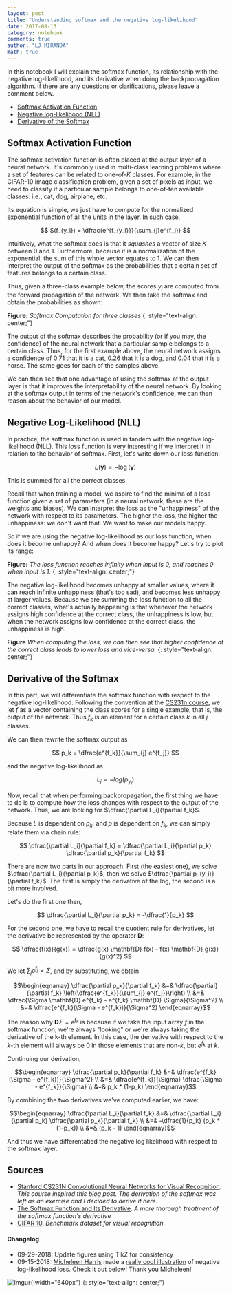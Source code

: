 ```yaml
---
layout: post
title: "Understanding softmax and the negative log-likelihood"
date: 2017-08-13
category: notebook
comments: true
author: "LJ MIRANDA"
math: true
---
```


In this notebook I will explain the softmax function, its relationship with
the negative log-likelihood, and its derivative when doing the
backpropagation algorithm. If there are any questions or clarifications,
please leave a comment below.

- [Softmax Activation Function](#softmax-activation-function)
- [Negative log-likelihood (NLL)](#nll)
- [Derivative of the Softmax](#derivative-of-the-softmax)


## Softmax Activation Function

The softmax activation function is often placed at the output layer of a
neural network. It's commonly used in multi-class learning problems where a
set of features can be related to one-of-$K$ classes. For example, in the
CIFAR-10 image classification problem, given a set of pixels as input, we
need to classify if a particular sample belongs to one-of-ten available
classes: i.e., cat, dog, airplane, etc.

Its equation is simple, we just have to compute for the normalized
exponential function of all the units in the layer. In such case,

$$
S(f_{y_i}) = \dfrac{e^{f_{y_i}}}{\sum_{j}e^{f_j}}
$$

Intuitively, what the softmax does is that it _squashes_ a vector of size
$K$ between $0$ and $1$. Furthermore, because it is a normalization of
the exponential, the sum of this whole vector equates to $1$. We can then
interpret the output of the softmax as the probabilities that a certain set
of features belongs to a certain class.

Thus, given a three-class example below, the scores $y_i$ are computed from
the forward propagation of the network. We then take the softmax and obtain
the probabilities as shown:

__Figure:__ _Softmax Computation for three classes_
{: style="text-align: center;"}

The output of the softmax describes the probability (or if you may, the
confidence) of the neural network that a particular sample belongs to a
certain class. Thus, for the first example above, the neural network assigns
a confidence of 0.71 that it is a cat, 0.26 that it is a dog, and 0.04 that
it is a horse. The same goes for each of the samples above.

We can then see that one advantage of using the softmax at the output layer
is that it improves the interpretability of the neural network. By looking at
the softmax output in terms of the network's confidence, we can then reason
about the behavior of our model.

## <a id="nll"></a> Negative Log-Likelihood (NLL)

In practice, the softmax function is used in tandem with the negative
log-likelihood (NLL). This loss function is very interesting if we interpret it
in relation to the behavior of softmax. First, let's write down our loss
function:

$$
L(\mathbf{y}) = -\log(\mathbf{y})
$$

This is summed for all the correct classes.

Recall that when training a model, we aspire to find the minima of a loss
function given a set of parameters (in a neural network, these are the
weights and biases). We can interpret the loss as the "unhappiness" of the
network with respect to its parameters. The higher the loss, the higher the
unhappiness: we don't want that. We want to make our models happy.

So if we are using the negative log-likelihood as our loss function, when
does it become unhappy? And when does it become happy? Let's try to plot its
range:

__Figure:__ _The loss function reaches infinity when input
is 0, and reaches 0 when input is 1._
{: style="text-align: center;"}

The negative log-likelihood becomes unhappy at smaller values, where it can
reach infinite unhappiness (that's too sad), and becomes less unhappy at
larger values. Because we are summing the loss function to all the correct
classes, what's actually happening is that whenever the network assigns high
confidence at the correct class, the unhappiness is low, but when the network
assigns low confidence at the correct class, the unhappiness is high.


__Figure__ _When computing the loss, we can then see that higher
confidence at the correct class leads to lower loss and vice-versa._
{: style="text-align: center;"}

## Derivative of the Softmax

In this part, we will differentiate the softmax function with respect to the
negative log-likelihood. Following the convention at the [CS231n
course](http://cs231n.github.io/neural-networks-case-study/#grad), we let
$f$ as a vector containing the class scores for a single example, that is,
the output of the network. Thus $f_k$ is an element for a certain class
$k$ in all $j$ classes.

We can then rewrite the softmax output as

$$
p_k = \dfrac{e^{f_k}}{\sum_{j} e^{f_j}}
$$

and the negative log-likelihood as

$$
L_i = -log(p_{y_{i}})
$$

Now, recall that when performing backpropagation, the first thing we have to
do is to compute how the loss changes with respect to the output of the
network. Thus, we are looking for $\dfrac{\partial L_i}{\partial f_k}$.

Because $L$ is dependent on $p_k$, and $p$ is dependent on $f_k$, we
can simply relate them via chain rule:

$$
\dfrac{\partial L_i}{\partial f_k} = \dfrac{\partial L_i}{\partial p_k} \dfrac{\partial p_k}{\partial f_k}
$$

There are now two parts in our approach. First (the easiest one), we solve
$\dfrac{\partial L_i}{\partial p_k}$, then we solve $\dfrac{\partial
p_{y_i}}{\partial f_k}$. The first is simply the derivative of the log, the
second is a bit more involved.

Let's do the first one then,

$$
\dfrac{\partial L_i}{\partial p_k} = -\dfrac{1}{p_k}
$$

For the second one, we have to recall the quotient rule for derivatives, let
the derivative be represented by the operator $\mathbf{D}$:

$$
\dfrac{f(x)}{g(x)} = \dfrac{g(x) \mathbf{D} f(x) - f(x) \mathbf{D} g(x)}{g(x)^2}
$$

We let $\sum_{j} e^{f_j} = \Sigma$, and by substituting, we obtain

$$\begin{eqnarray}
\dfrac{\partial p_k}{\partial f_k} &=& \dfrac{\partial}{\partial f_k} \left(\dfrac{e^{f_k}}{\sum_{j} e^{f_j}}\right) \\
&=& \dfrac{\Sigma \mathbf{D} e^{f_k} - e^{f_k} \mathbf{D} \Sigma}{\Sigma^2} \\
&=& \dfrac{e^{f_k}(\Sigma - e^{f_k})}{\Sigma^2}
\end{eqnarray}$$

The reason why $\mathbf{D}\Sigma=e^{f_k}$ is because if we take the input
array $f$ in the softmax function, we're always "looking" or we're always
taking the derivative of the k-th element. In this case, the derivative with
respect to the $k$-th element will always be $0$ in those elements that
are non-$k$, but $e^{f_k}$ at $k$.

Continuing our derivation,

$$\begin{eqnarray}
\dfrac{\partial p_k}{\partial f_k} &=& \dfrac{e^{f_k}(\Sigma - e^{f_k})}{\Sigma^2} \\
&=& \dfrac{e^{f_k}}{\Sigma} \dfrac{\Sigma - e^{f_k}}{\Sigma} \\
&=& p_k * (1-p_k)
\end{eqnarray}$$

By combining the two derivatives we've computed earlier, we have:

$$\begin{eqnarray}
\dfrac{\partial L_i}{\partial f_k} &=& \dfrac{\partial L_i}{\partial p_k} \dfrac{\partial p_k}{\partial f_k} \\
&=& -\dfrac{1}{p_k} (p_k * (1-p_k)) \\
&=& (p_k - 1)
\end{eqnarray}$$

And thus we have differentatied the negative log likelihood with respect to
the softmax layer.

## Sources
* [Stanford CS231N Convolutional Neural Networks for Visual Recognition](http://cs231n.github.io/). _This course inspired this blog post. The derivation of the softmax was left as an exercise and I decided to derive it here._
* [The Softmax Function and Its Derivative](http://eli.thegreenplace.net/2016/the-softmax-function-and-its-derivative/). _A more thorough treatment of the softmax function's derivative_
* [CIFAR 10](https://www.cs.toronto.edu/~kriz/cifar.html). _Benchmark dataset for visual recognition._

#### Changelog

* 09-29-2018: Update figures using TikZ for consistency
* 09-15-2018: [Micheleen Harris](https://twitter.com/rheartpython) made a [really cool illustration](https://twitter.com/rheartpython/status/1040963091670986752) of negative log-likelihood loss. Check it out below! Thank you Micheleen!

![Imgur](https://i.imgur.com/hU252jE.jpg){:width="640px"}
{: style="text-align: center;"}
